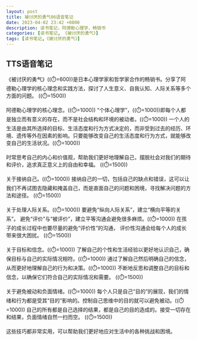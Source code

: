 ```yaml
---
layout: post
title: 被讨厌的勇气06语音笔记
date: 2023-04-02 23:42 +0800
description: 读书笔记，阿德勒心理学，畅销书
categories: [读书笔记, 《被讨厌的勇气》]
tags: [读书笔记,《被讨厌的勇气》]
---
```


## TTS语音笔记

《被讨厌的勇气》((⏱️=600))是日本心理学家和哲学家合作的畅销书。分享了阿德勒心理学的核心理念和实践方法，探讨了人生意义、自我认知、人际关系等多个方面的问题。
((⏱️=1500))

阿德勒心理学的核心理念。((⏱️=1000))
“个体心理学”，((⏱️=1000))即每个人都是独立而有意义的存在，而不是社会结构和环境的被动者。((⏱️=1000))
一个人的生活是由其所选择的目标、生活态度和行为方式决定的，而非受到过去的经历、环境、遗传等外在因素的影响。只要能够改变自己的生活态度和行为方式，就能够改变自己的生活状况。((⏱️=1000))

时常思考自己的内心和价值观，帮助我们更好地理解自己，摆脱社会对我们的期待和评价，追求真正意义上的自由和幸福。
((⏱️=1500))

关于接纳自己。((⏱️=1000))
接纳自己的一切，包括自己的缺点和错误，这可以让我们不再试图去隐藏和掩盖自己，而是直面自己的问题和困境，寻找解决问题的方法和途径。
((⏱️=1500))

关于处理人际关系。((⏱️=1000))
要避免“纵向人际关系”，建立“横向平等的关系”。
避免“评价”与“被评价”，建立平等沟通会避免很多麻烦。((⏱️=1000))
在孩子的成长过程中也要尽量的避免“评价性”的沟通，
评价性沟通会给每个人的成长带来很大困扰。
((⏱️=1500))

关于目标和信念。((⏱️=1000))
了解自己的个性和生活经验以更好地认识自己，确保目标与自己的实际情况相符。((⏱️=1000))
通过了解自己然后明确自己的信念，从而更好地理解自己的行为和决策。((⏱️=1000))
不断地反思和调整自己的目标和信念，以确保它们符合自己的实际情况和需要。
((⏱️=1500))

关于避免被动和负面情绪。((⏱️=1000))
每个人只是自己“目的”的展现，我们的情绪和行为都是受其“目的”影响的。控制自己思维中的目的就可以避免被动。((⏱️=1000))
自己的所有都是自己选择的结果，都是自己的目的造成的。接受一切存在和结果，负面情绪自然一扫而空。
((⏱️=1500))

这些技巧都非常实用，可以帮助我们更好地应对生活中的各种挑战和困境。

